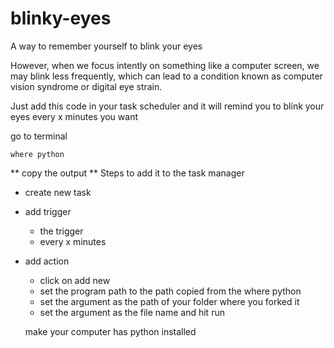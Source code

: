 # blinky-eyes
A way to remember yourself to blink your eyes

However, when we focus intently on something like a computer screen, we may blink less frequently, 
which can lead to a condition known as computer vision syndrome or digital eye strain.

Just add this code in  your task scheduler and it will remind you to blink your eyes every x minutes you want 

go to terminal 
```
where python
```
** copy the output **
Steps to add it to the task manager 
- create new task
- add trigger 
  - the trigger
  - every x minutes
- add action
  - click on add new
  - set the program path to the path copied from the where python
  - set the argument as the path of your folder where you forked it 
  - set the argument as the file name
  and hit run
  
  make your computer has python installed 
